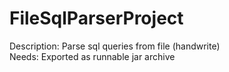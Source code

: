 FileSqlParserProject
====================

Description: Parse sql queries from file (handwrite)  
Needs: Exported as runnable jar archive
